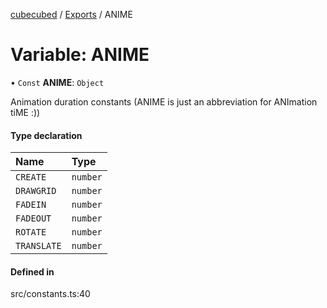 [cubecubed](/reference/README.md) / [Exports](/reference/modules.md) / ANIME

# Variable: ANIME

• `Const` **ANIME**: `Object`

Animation duration constants
(ANIME is just an abbreviation for ANImation tiME :))

#### Type declaration

| Name | Type |
| :------ | :------ |
| `CREATE` | `number` |
| `DRAWGRID` | `number` |
| `FADEIN` | `number` |
| `FADEOUT` | `number` |
| `ROTATE` | `number` |
| `TRANSLATE` | `number` |

#### Defined in

src/constants.ts:40
